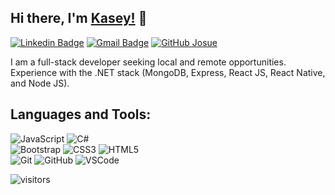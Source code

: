 ## Hi there, I'm [Kasey!](https://kaseywahl.io) 👋

[![Linkedin Badge](https://img.shields.io/badge/-kaseywahl-blue?style=flat-square&logo=Linkedin&logoColor=white&link=https://www.linkedin.com/in/kasey-wahl-24073084//)](https://www.linkedin.com/in/josuecedeno/)
[![Gmail Badge](https://img.shields.io/badge/-wahl.kasey@gmail.com-c14438?style=flat-square&logo=Gmail&logoColor=white&link=mailto:wahl.kasey@gmail.com)](mailto:wahl.kasey@gmail.com) [![GitHub Josue](https://img.shields.io/github/followers/piaomu?label=follow&style=social)](https://github.com/piaomu)


I am a full-stack developer seeking local and remote opportunities. Experience with the .NET stack (MongoDB, Express, React JS, React Native, and Node JS).


## Languages and Tools:
  ![JavaScript](https://img.shields.io/badge/-JavaScript-black?style=flat-square&logo=javascript)
  ![C#](https://img.shields.io/badge/-C%23-007ACC?style=flat-square&logo=c-sharp)
<br>
  ![Bootstrap](https://img.shields.io/badge/-Bootstrap-563D7C?style=flat-square&logo=bootstrap)
  ![CSS3](https://img.shields.io/badge/-CSS3-1572B6?style=flat-square&logo=css3)
  ![HTML5](https://img.shields.io/badge/-HTML5-E34F26?style=flat-square&logo=html5&logoColor=white)
<br>
  ![Git](https://img.shields.io/badge/-Git-black?style=flat-square&logo=git)
  ![GitHub](https://img.shields.io/badge/-GitHub-181717?style=flat-square&logo=github)
  ![VSCode](https://img.shields.io/badge/-VS_Code-007ACC?style=flat-square&logo=visual-studio-code)   

![visitors](https://komarev.com/ghpvc/?username=piaomu&color=brightgreen)
<!---
Piaomu/Piaomu is a ✨ special ✨ repository because its `README.md` (this file) appears on your GitHub profile.
You can click the Preview link to take a look at your changes.
--->
